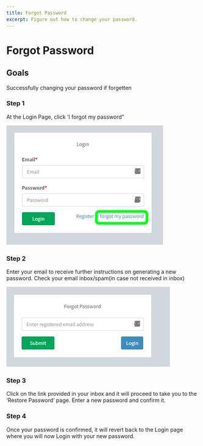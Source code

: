 ```yaml
---
title: Forgot Password
excerpt: Figure out how to change your password.
---
```


# Forgot Password

## Goals
Successfully changing your password if forgetten 

### Step 1

At the Login Page, click ‘I forgot my password”

![Forgot_Password_step1.png](../uploads/forgot-password/Forgot_Password_step1.png)


### Step 2

Enter your email to receive further instructions on generating a new password. Check your email inbox/spam(in case not received in inbox)

![Forgot_Password_step2.png](../uploads/forgot-password/Forgot_Password_step2.png)


### Step 3

Click on the link provided in your inbox and it will proceed to take you to the ‘Restore Password’ page. Enter a new password and confirm it.




### Step 4

Once your password is confirmed, it will revert back to the Login page where you will now Login with your new password.


